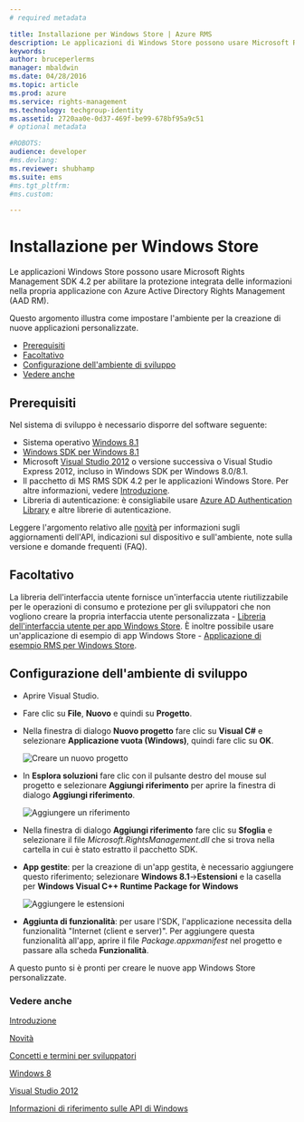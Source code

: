 ```yaml
---
# required metadata

title: Installazione per Windows Store | Azure RMS
description: Le applicazioni di Windows Store possono usare Microsoft Rights Management SDK 4.2 per abilitare la protezione integrata delle informazioni nell'applicazione.
keywords:
author: bruceperlerms
manager: mbaldwin
ms.date: 04/28/2016
ms.topic: article
ms.prod: azure
ms.service: rights-management
ms.technology: techgroup-identity
ms.assetid: 2720aa0e-0d37-469f-be99-678bf95a9c51
# optional metadata

#ROBOTS:
audience: developer
#ms.devlang:
ms.reviewer: shubhamp
ms.suite: ems
#ms.tgt_pltfrm:
#ms.custom:

---
```


# Installazione per Windows Store

Le applicazioni Windows Store possono usare Microsoft Rights Management SDK 4.2 per abilitare la protezione integrata delle informazioni nella propria applicazione con Azure Active Directory Rights Management (AAD RM).

Questo argomento illustra come impostare l'ambiente per la creazione di nuove applicazioni personalizzate.

-   [Prerequisiti](#prerequisites)
-   [Facoltativo](#optional)
-   [Configurazione dell'ambiente di sviluppo](#configuring-your-development-environment)
-   [Vedere anche](#see-also)

## Prerequisiti


Nel sistema di sviluppo è necessario disporre del software seguente:

-   Sistema operativo [Windows 8.1](http://windows.microsoft.com/en-US/windows-8/meet)
-   [Windows SDK per Windows 8.1](https://msdn.microsoft.com/en-us/windows/desktop/bg162891.aspx)
-   Microsoft [Visual Studio 2012](http://www.microsoft.com/visualstudio/eng/products/visual-studio-overview) o versione successiva o Visual Studio Express 2012, incluso in Windows SDK per Windows 8.0/8.1.
-   Il pacchetto di MS RMS SDK 4.2 per le applicazioni Windows Store. Per altre informazioni, vedere [Introduzione](get-started.md).
-   Libreria di autenticazione: è consigliabile usare [Azure AD Authentication Library](https://msdn.microsoft.com/en-us/library/jj573266.aspx) e altre librerie di autenticazione.

Leggere l'argomento relativo alle [novità](release-notes.md) per informazioni sugli aggiornamenti dell'API, indicazioni sul dispositivo e sull'ambiente, note sulla versione e domande frequenti (FAQ).

## Facoltativo

La libreria dell'interfaccia utente fornisce un'interfaccia utente riutilizzabile per le operazioni di consumo e protezione per gli sviluppatori che non vogliono creare la propria interfaccia utente personalizzata - [Libreria dell'interfaccia utente per app Windows Store](https://github.com/AzureAD/rms-sdk-ui-for-windowsstore). È inoltre possibile usare un'applicazione di esempio di app Windows Store - [Applicazione di esempio RMS per Windows Store](https://github.com/AzureADSamples/rms-samples-for-windowsstore).

## Configurazione dell'ambiente di sviluppo


-   Aprire Visual Studio.
-   Fare clic su **File**, **Nuovo** e quindi su **Progetto**.
-   Nella finestra di dialogo **Nuovo progetto** fare clic su **Visual C\#** e selezionare **Applicazione vuota (Windows)**, quindi fare clic su **OK**.

    ![Creare un nuovo progetto](../media/winrtsetup-newproj.png)

-   In **Esplora soluzioni** fare clic con il pulsante destro del mouse sul progetto e selezionare **Aggiungi riferimento** per aprire la finestra di dialogo **Aggiungi riferimento**.

    ![Aggiungere un riferimento](../media/winrtsetup-addref.png)

-   Nella finestra di dialogo **Aggiungi riferimento** fare clic su **Sfoglia** e selezionare il file *Microsoft.RightsManagement.dll* che si trova nella cartella in cui è stato estratto il pacchetto SDK.
-   **App gestite**: per la creazione di un'app gestita, è necessario aggiungere questo riferimento; selezionare **Windows 8.1**-&gt;**Estensioni** e la casella per **Windows Visual C++ Runtime Package for Windows**

    ![Aggiungere le estensioni](../media/winrtsetup-refmngr.png)

-   **Aggiunta di funzionalità**: per usare l'SDK, l'applicazione necessita della funzionalità "Internet (client e server)". Per aggiungere questa funzionalità all'app, aprire il file *Package.appxmanifest* nel progetto e passare alla scheda **Funzionalità**.

A questo punto si è pronti per creare le nuove app Windows Store personalizzate.

### Vedere anche

[Introduzione](get-started.md)

[Novità](release-notes.md)

[Concetti e termini per sviluppatori](core-concepts.md)

[Windows 8](http://windows.microsoft.com/en-US/windows-8/meet)

[Visual Studio 2012](http://www.microsoft.com/visualstudio/eng/products/visual-studio-overview)

[Informazioni di riferimento sulle API di Windows](/rights-management/sdk/4.2/api/winrt/Microsoft.RightsManagement)


<!--HONumber=May16_HO2-->


